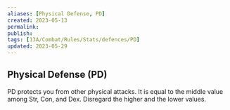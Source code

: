 ```yaml
---
aliases: [Physical Defense, PD]
created: 2023-05-13
permalink: 
publish: 
tags: [13A/Combat/Rules/Stats/defences/PD]
updated: 2023-05-29
---
```


## Physical Defense (PD)

PD protects you from other physical attacks. It is equal to the middle value among Str, Con, and Dex. Disregard the higher and the lower values.
